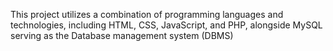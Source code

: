 This project utilizes a combination of programming languages and technologies, including HTML, CSS, JavaScript, and PHP, alongside MySQL serving as the Database management system (DBMS)
